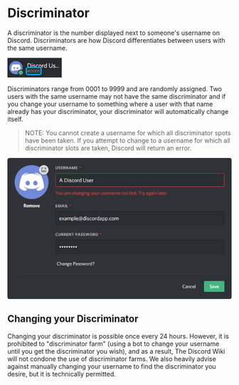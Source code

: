 <!-- TITLE: Discriminator -->
<!-- SUBTITLE: Information about Discord discriminators -->

# Discriminator
A discriminator is the number displayed next to someone's username on Discord. Discriminators are how Discord differentiates between users with the same username.

![Discriminator Example](/uploads/discriminator-example.png "Discriminator Example")

Discriminators range from 0001 to 9999 and are randomly assigned. Two users with the same username may not have the same discriminator and if you change your username to something where a user with that name already has your discriminator, your discriminator will automatically change itself.

 > NOTE: You cannot create a username for which all discriminator spots have been taken. If you attempt to change to a username for which all discriminator slots are taken, Discord will return an error.

![Usernamechange](/uploads/discriminator/usernamechange.png "Usernamechange")

## Changing your Discriminator
Changing your discriminator is possible once every 24 hours. However, it is prohibited to "discriminator farm" (using a bot to change your username until you get the discriminator you wish), and as a result, The Discord Wiki will not condone the use of discriminator farms. We also heavily advise against manually changing your username to find the discriminator you desire, but it is technically permitted.